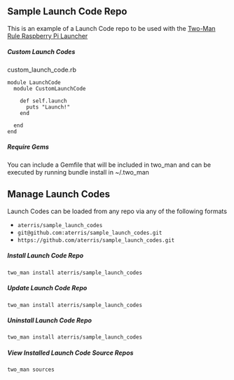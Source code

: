 ## Sample Launch Code Repo

This is an example of a Launch Code repo to be used with the [Two-Man Rule Raspberry Pi Launcher](https://github.com/aterris/two_man)

##### Custom Launch Codes

custom_launch_code.rb
````
module LaunchCode
  module CustomLaunchCode
  
    def self.launch
      puts "Launch!"
    end

  end
end
````

##### Require Gems

You can include a Gemfile that will be included in two_man and can be executed by running bundle install in ~/.two_man

## Manage Launch Codes

Launch Codes can be loaded from any repo via any of the following formats

* `aterris/sample_launch_codes`
* `git@github.com:aterris/sample_launch_codes.git`
* `https://github.com/aterris/sample_launch_codes.git`


##### Install Launch Code Repo
````
two_man install aterris/sample_launch_codes
````

##### Update Launch Code Repo
````
two_man install aterris/sample_launch_codes
````

##### Uninstall Launch Code Repo
````
two_man install aterris/sample_launch_codes
````

##### View Installed Launch Code Source Repos
````
two_man sources
````